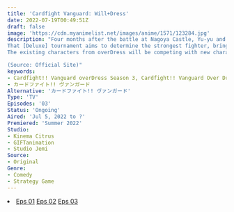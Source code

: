 ```yaml
---
title: 'Cardfight Vanguard: Will+Dress'
date: 2022-07-19T00:49:51Z
draft: false
image: 'https://cdn.myanimelist.net/images/anime/1571/123284.jpg'
description: "Four months after the battle at Nagoya Castle, Yu-yu and friends received an invitation to a tournament.
That [Deluxe] tournament aims to determine the strongest fighter, bringing together both [Front Fighters] who are active in official tournaments, and hidden powerhouse [Counter Fighters] like [Blackout] that compete against each other for flags.
The existing characters from overDress will be competing with new characters from will+Dress such as Raika, Michiru, and Urara, to become the strongest of them all!

(Source: Official Site)"
keywords:
- Cardfight!! Vanguard overDress Season 3, Cardfight!! Vanguard Over Dress
- カードファイト!! ヴァンガード
Alternative: 'カードファイト!! ヴァンガード'
Type: 'TV'
Episodes: '03'
Status: 'Ongoing'
Aired: 'Jul 5, 2022 to ?'
Premiered: 'Summer 2022'
Studio:
- Kinema Citrus
- GIFTanimation
- Studio Jemi
Source:
- Original
Genre:
- Comedy
- Strategy Game
---
```


<div class="bc-1 d-g p-5">
<li class="d-g gg-5 gtc-e">
  <a id="allvideo" href="#" data-video="//embed.hugonime.repl.co/videokf.php?id=CardfightVanguardWillDress/Cardfight Vanguard Will Dress - 01" rel=nofollow">Eps 01</a>
  <a id="allvideo" href="#" data-video="//embed.hugonime.repl.co/videokf.php?id=CardfightVanguardWillDress/Cardfight Vanguard Will Dress - 02" rel=nofollow">Eps 02</a>
  <a id="allvideo" href="#" data-video="//embed.hugonime.repl.co/videokf.php?id=CardfightVanguardWillDress/Cardfight Vanguard Will Dress - 03" rel=nofollow">Eps 03</a>
</li>
</div>
